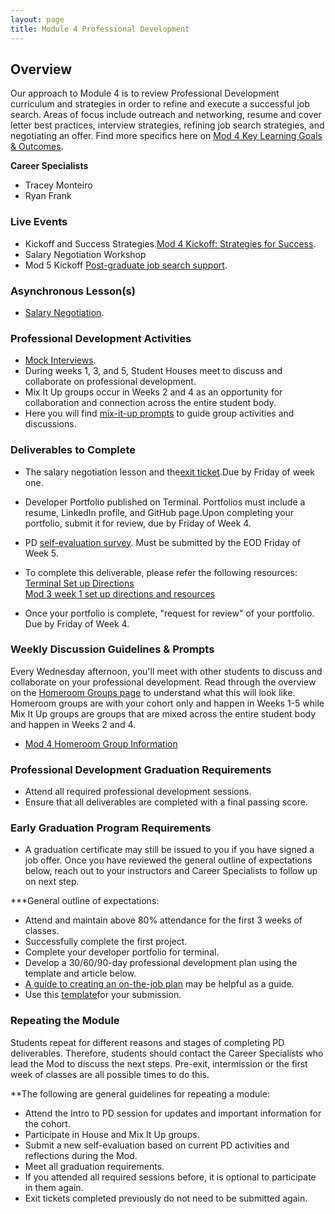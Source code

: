 ```yaml
---
layout: page
title: Module 4 Professional Development
---
```


## Overview
Our approach to Module 4 is to review Professional Development curriculum and strategies in order to refine and execute a successful job search. Areas of focus include outreach and networking, resume and cover letter best practices, interview strategies, refining job search strategies, and negotiating an offer. Find more specifics here on [Mod 4 Key Learning Goals & Outcomes](/module_four/mod4_learning_goals).

**Career Specialists**
*  Tracey Monteiro
*  Ryan Frank

### Live Events
* Kickoff and Success Strategies.[Mod 4 Kickoff: Strategies for Success](/module_four/week1_kickoff). 
* Salary Negotiation Workshop
* Mod 5 Kickoff [Post-graduate job search support](/module-5/index). 

### Asynchronous Lesson(s)
* [Salary Negotiation](/module_four/negotiation).

### Professional Development Activities
* [Mock Interviews](/module_four/mod4_mock_interviews). 
* During weeks 1, 3, and 5, Student Houses meet to discuss and collaborate on professional development.
* Mix It Up groups occur in Weeks 2 and 4 as an opportunity for collaboration and connection across the entire student body.
*  Here you will find [mix-it-up prompts](/mixed_groups/index) to guide group activities and discussions.
  
### Deliverables to Complete 
* The salary negotiation lesson and the[exit ticket](https://docs.google.com/forms/d/e/1FAIpQLSdchKq_CTcnTMHp1QcWRmXCoIgHEs6F5zvaWWkAE2ZiLAMJSg/viewform).Due by Friday of week one.
* Developer Portfolio published on Terminal. Portfolios must include a resume, LinkedIn profile, and GitHub page.Upon completing your portfolio, submit it for review, due by Friday of Week 4.
* PD [self-evaluation survey](https://airtable.com/shrsS9pDedt4Jvnkd). Must be submitted by the EOD Friday of Week 5.

* To complete this deliverable, please refer the following resources:
   [Terminal Set up Directions](https://careerdev.turing.edu/resources/terminal_directions)   
   [Mod 3 week 1 set up directions and resources](https://careerdev.turing.edu/module_three/mod3_week1)
* Once your portfolio is complete, "request for review" of your portfolio. Due by Friday of Week 4.

### Weekly Discussion Guidelines & Prompts
Every Wednesday afternoon, you'll meet with other students to discuss and collaborate on your professional development. Read through the overview on the [Homeroom Groups page](/student_discussion_groups/index) to understand what this will look like. Homeroom groups are with your cohort only and happen in Weeks 1-5 while Mix It Up groups are groups that are mixed across the entire student body and happen in Weeks 2 and 4.

  * [Mod 4 Homeroom Group Information](/student_discussion_groups/mod4_homeroom_discussion_prompts)


### Professional Development Graduation Requirements
  * Attend all required professional development sessions.
  * Ensure that all deliverables are completed with a final passing score.
  
### Early Graduation Program Requirements
  * A graduation certificate may still be issued to you if you have signed a job offer. Once you have reviewed the general outline of expectations below, reach out to your instructors and Career Specialists to follow up on next step.
  
 ***General outline of expectations:  
  * Attend and maintain above 80% attendance for the first 3 weeks of classes.
  * Successfully complete the first project.
  * Complete your developer portfolio for terminal.
  * Develop a 30/60/90-day professional development plan using the template and article below.
  * [A guide to creating an on-the-job plan](https://www.themuse.com/advice/30-60-90-day-plan-instructions-template-example) may be helpful as a guide.
  * Use this [template](https://docs.google.com/document/d/1Ak0aP-b8D99cD_uYNaw4Ojo7A8HaJnaTso_U1ooTCfo/edit#)for your submission.

### Repeating the Module
Students repeat for different reasons and stages of completing PD deliverables. Therefore, students should contact the Career Specialists who lead the Mod to discuss the next steps. Pre-exit, intermission or the first week of classes are all possible times to do this. 

**The following are general guidelines for repeating a module:
   * Attend the Intro to PD session for updates and important information for the cohort. 
   * Participate in House and Mix It Up groups.
   * Submit a new self-evaluation based on current PD activities and reflections during the Mod.
   * Meet all graduation requirements.
   * If you attended all required sessions before, it is optional to participate in them again. 
   * Exit tickets completed previously do not need to be submitted again.
